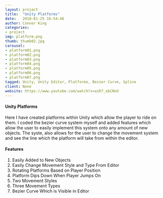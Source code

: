 ```yaml
---
layout: project
title:  "Unity Platforms"
date:   2018-01-25 16:54:46
author: Connor King
categories:
- project
img: platform.png
thumb: thumb02.jpg
carousel:
- platform01.png
- platform02.png
- platform03.png
- platform04.png
- platform05.png
- platform06.png
- platform07.png
tagged: Unity, Unity Editor, Platforms, Bezier Curve, Spline
client: None
website: https://www.youtube.com/watch?v=aiR7_abCNnU
---
```

#### Unity Platforms
Here I have created platforms within Unity which allow the player to ride on them. I coded the bezier curve system myself and added features which allow the user to easily implement this system onto any amount of new objects. The syste, also allows for the user to change the movement system and see the line which the platform will take from within the editor.

#### Features
1. Easily Added to New Objects
2. Easily Change Movement Style and Type From Editor
3. Rotating Platforms Based on Player Position
4. Platform Dips Down When Player Jumps On
5. Two Movement Styles
6. Three Movement Types
7. Bezier Curve Which is Visible in Editor

